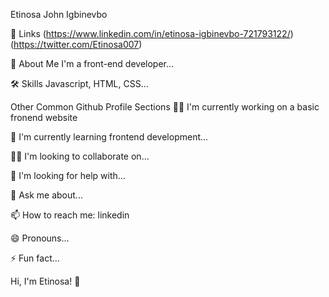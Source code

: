 Etinosa John Igbinevbo

🔗 Links
(https://www.linkedin.com/in/etinosa-igbinevbo-721793122/)
(https://twitter.com/Etinosa007)

🚀 About Me
I'm a front-end developer...

🛠 Skills
Javascript, HTML, CSS...

Other Common Github Profile Sections
👩‍💻 I'm currently working on a basic fronend website

🧠 I'm currently learning frontend development...

👯‍♀️ I'm looking to collaborate on...

🤔 I'm looking for help with...

💬 Ask me about...

📫 How to reach me: linkedin

😄 Pronouns...

⚡️ Fun fact...

Hi, I'm Etinosa! 👋
